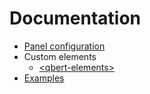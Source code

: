 # Documentation

  * [Panel configuration](panel-configuration/panel-configuration.md)
  * Custom elements
    * [&lt;qbert-elements&gt;](qbert-elements/qbert-elements.md)
  * [Examples](examples)
